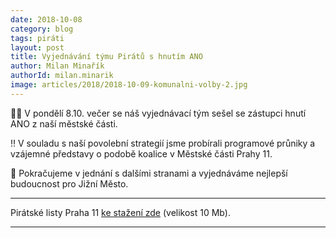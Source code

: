 ```yaml
---
date: 2018-10-08
category: blog
tags: piráti
layout: post
title: Vyjednávání týmu Pirátů s hnutím ANO
author: Milan Minařík
authorId: milan.minarik
image: articles/2018/2018-10-09-komunalni-volby-2.jpg
---
```



🏴🏴 V pondělí 8.10. večer se náš vyjednávací tým sešel se zástupci hnutí ANO z naší městské části.

‼️ V souladu s naší povolební strategií jsme probírali programové průniky a vzájemné představy o podobě koalice v Městské části Prahy 11.

📢 Pokračujeme v jednání s dalšími stranami a vyjednáváme nejlepší budoucnost pro Jižní Město.

---

Pirátské listy Praha 11 [ke stažení zde](/assets/pdf/2018-07-10-praha-11.pdf) (velikost 10 Mb).

- - -
